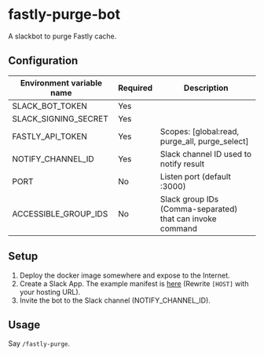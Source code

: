 # fastly-purge-bot

A slackbot to purge Fastly cache.

## Configuration

| Environment variable name  | Required | Description |
|---|---|---|
| SLACK_BOT_TOKEN | Yes |  |
| SLACK_SIGNING_SECRET | Yes | |
| FASTLY_API_TOKEN | Yes | Scopes: [global:read, purge_all, purge_select] |
| NOTIFY_CHANNEL_ID | Yes | Slack channel ID used to notify result |
| PORT | No | Listen port (default :3000) |
| ACCESSIBLE_GROUP_IDS | No | Slack group IDs (Comma-separated) that can invoke command |

## Setup

1. Deploy the docker image somewhere and expose to the Internet.
2. Create a Slack App. The example manifest is [here](https://github.com/itkq/fastly-purge-bot/blob/main/example/app_manifest.json) (Rewrite `[HOST]` with your hosting URL).
3. Invite the bot to the Slack channel (NOTIFY_CHANNEL_ID).

## Usage

Say `/fastly-purge`.

